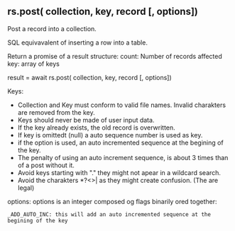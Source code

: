 ## rs.post( collection, key, record [, options])

Post a record into a collection.

SQL equivavalent of inserting a row into a table.


Return a promise of a result structure:
    count: Number of records affected
    key:   array of keys


result = await rs.post( collection, key, record [, options])

Keys:

- Collection and Key must conform to valid file names. Invalid charakters are removed from the key.
- Keys should never be made of user input data.
- If the key already exists, the old record is overwritten.
- If key is omittedt (null) a auto sequence number is used as key.
- if the option is used, an auto incremented sequence at the begining of the key.
- The penalty of using an auto increment sequence, is about 3 times than of a  post without it.
- Avoid keys starting with "." they might not apear in a wildcard search.
- Avoid the charakters *?<>| as they might create confusion. (The are legal)

options:
options is an integer composed og flags binarily ored together:

    _ADD_AUTO_INC: this will add an auto incremented sequence at the begining of the key
